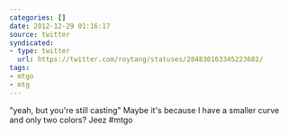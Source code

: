 ```yaml
---
categories: []
date: 2012-12-29 01:16:17
source: twitter
syndicated:
- type: twitter
  url: https://twitter.com/roytang/statuses/284830163345223682/
tags:
- mtgo
- mtg
---
```


"yeah, but you're still casting" Maybe it's because I have a smaller curve and only two colors? Jeez #mtgo